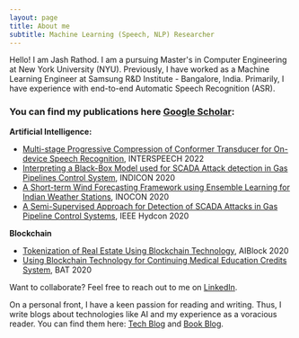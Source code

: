 ```yaml
---
layout: page
title: About me
subtitle: Machine Learning (Speech, NLP) Researcher
---
```


Hello! I am Jash Rathod. I am a pursuing Master's in Computer Engineering at New York University (NYU). Previously, I have worked as a Machine Learning Engineer at Samsung R&D Institute - Bangalore, India. Primarily, I have experience with end-to-end Automatic Speech Recognition (ASR).

### You can find my publications here [Google Scholar](https://scholar.google.com/citations?user=FOo_YfYAAAAJ&hl=en):

**Artificial Intelligence:**

- [Multi-stage Progressive Compression of Conformer Transducer for On-device Speech Recognition](https://doi.org/10.21437/Interspeech.2022-10582), INTERSPEECH 2022
- [Interpreting a Black-Box Model used for SCADA Attack detection in Gas Pipelines Control System](https://ieeexplore.ieee.org/document/9342087), INDICON 2020
- [A Short-term Wind Forecasting Framework using Ensemble Learning for Indian Weather Stations](https://ieeexplore.ieee.org/document/9298262), INOCON 2020
- [A Semi-Supervised Approach for Detection of SCADA Attacks in Gas Pipeline Control Systems](https://ieeexplore.ieee.org/document/9242676), IEEE Hydcon 2020

**Blockchain**

- [Tokenization of Real Estate Using Blockchain Technology](https://link.springer.com/chapter/10.1007/978-3-030-61638-0_5), AIBlock 2020
- [Using Blockchain Technology for Continuing Medical Education Credits System](https://ieeexplore.ieee.org/abstract/document/9143876), BAT 2020

Want to collaborate? Feel free to reach out to me on [LinkedIn](https://linkedin.com/in/jash-rathod). 

On a personal front, I have a keen passion for reading and writing. Thus, I write blogs about technologies like AI and my experience as a voracious reader.
You can find them here: [Tech Blog](https://jashrathod.github.io) and [Book Blog](https://jashrathod.github.io/coming-up).
